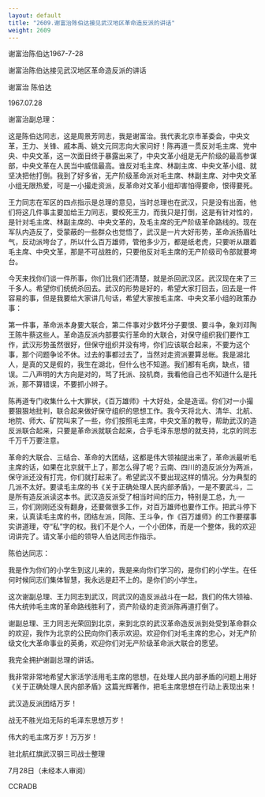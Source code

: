 ```yaml
---
layout: default
title: "2609.谢富治陈伯达接见武汉地区革命造反派的讲话"
weight: 2609
---
```


谢富治陈伯达1967-7-28

谢富治陈伯达接见武汉地区革命造反派的讲话

谢富治 陈伯达

1967.07.28

谢富治副总理：

这是陈伯达同志，这是周景芳同志，我是谢富治。我代表北京市革委会，中央文革，王力、关锋、戚本禹、姚文元同志向大家问好！陈再道一贯反对毛主席、党中央、中央文革，这一次面目终于暴露出来了，中央文革小组是无产阶级的最高参谋部，中央文革在人民当中威信最高。谁反对毛主席、林副主席、中央文革小组、就坚决把他打倒。我到了好多省，无产阶级革命派对毛主席、林副主席、对中央文革小组无限热爱，可是一小撮走资派，反革命对文革小组却害怕得要命，恨得要死。

王力同志在军区的四点指示是总理的意见，当时总理也在武汉，只是没有出面，他们将这几件事主要加给王力同志，要绞死王力，而我只是打倒，这是有针对性的，是针对毛主席、林副主席的、中央文革的，及毛主席的无产阶级革命路线的。现在军队内造反了，受蒙蔽的一些群众也觉悟了，武汉是一片大好形势，革命派扬眉吐气，反动派垮台了，所以什么百万雄师，管他多少万，都是纸老虎，只要听从跟着毛主席、中央文革，那是不可战胜的，只要他反对毛主席的无产阶级司令部就要垮台。

今天来找你们谈一件所事，你们比我们还清楚，就是杀回武汉区。武汉现在来了三千多人。希望你们统统杀回去。武汉的形势是好的，希望大家打回去，回去是一件容易的事，但是我要给大家讲几句话，希望大家按毛主席、中央文革小组的政策办事：

第一件事，革命派本身要大联合，第二件事对少数坏分子要恨、要斗争，象刘邓陶王陈牛蔡这些人。革命造反派内部要实行革命的大联合，对保守组织我们要作工作，武汉形势虽然很好，但保守组织并没有垮，你们应该联合起来，不要为这个事，那个问题争论不休。过去的事都过去了，当然对走资派要算总帐。我是湖北人，是真的又是假的，我生在湖北，但什么也不知道。我们都有毛病，缺点，错误。二八声明的大方向是对的，骂了托派、投机商，我看他自己也不知道什么是托派，那不算错误，不要抓小辫子。

陈再道专门收集什么十大罪状，《百万雄师》十大好处，全是造谣。你们对一小撮要狠狠地批判，联合起来做好保守组织的思想工作。我今天将北大、清华、北航、地院、师大、矿院叫来了一些，你们按照毛主席，中央文革的教导，帮助武汉的造反派联合起来，只要是革命派就联合起来，合乎毛泽东思想的就支持，北京的同志千万千万要注意。

革命的大联合、三结合、革命的大团结，这都是伟大领袖提出来了，革命派最听毛主席的话，如果在北京就干上了，那怎么得了呢？云南、四川的造反派分为两派，保守派还没有打完，你们就打起来了。希望武汉不要出现这样的情况。分为典型的几派不太好。要读毛主席的书《关于正确处理人民内部矛盾》，一是不要武斗，二是所有造反派读这本书。武汉造反派受了相当时间的压力，特别是工总，九·一三，你们刚刚还没有翻身，还要做很多工作，对百万雄师也要作工作。把武斗停下来，认真读毛主席的书，团结左派，同陈、王斗争，作《百万雄师》的工作要摆事实讲道理，夺“私”字的权。我们不是个人，一个小团体，而是一个整体，我的欢迎词讲完了。请文革小组的领导人伯达同志作指示。

陈伯达同志：

我是作为你们的小学生到这儿来的，我是来向你们学习的，是你们的小学生。在任何时候同志们集体智慧，我永远是赶不上的。是你们的小学生。

这次谢副总理、王力同志到武汉，同武汉的造反派战斗在一起，我们的伟大领袖、伟大统帅毛主席的革命路线胜利了，资产阶级的走资派陈再道打倒了。

谢副总理、王力同志光荣回到北京，来到北京的武汉革命造反派到处受到革命群众的欢迎，我作为北京的公民向你们表示欢迎。欢迎你们对毛主席的忠心，对无产阶级文化大革命事业的英勇，欢迎你们对无产阶级革命派大联合的愿望。

我完全拥护谢副总理的讲话。

我非常非常地希望大家活学活用毛主席的思想，在处理人民内部矛盾的问题上用好《关于正确处理人民内部矛盾》这篇光辉著作，把毛主席思想在行动上表现出来！

武汉造反派团结万岁！

战无不胜光焰无际的毛泽东思想万岁！

伟大的毛主席万岁！万万岁！

驻北航红旗武汉钢三司战士整理

7月28日（未经本人审阅）

CCRADB

